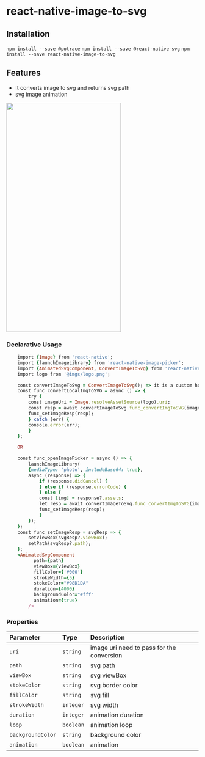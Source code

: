 
# react-native-image-to-svg

## Installation

`npm install --save @potrace`
`npm install --save @react-native-svg`
`npm install --save react-native-image-to-svg`


## Features

- It converts image to svg and returns svg path
- svg image animation

<img src="https://user-images.githubusercontent.com/40633712/145273377-e9e8ae04-b292-408b-9f82-c5dc606e7242.gif" width="300" height="600">


### Declarative Usage
```ruby
    import {Image} from 'react-native';
    import {launchImageLibrary} from 'react-native-image-picker';
    import {AnimatedSvgComponent, ConvertImageToSvg} from 'react-native-image-to-svg';
    import logo from '@imgs/logo.png';

    const convertImageToSvg = ConvertImageToSvg(); => it is a custom hook.call it inside the functional component
    const func_convertLocalImgToSVG = async () => {
        try {
        const imageUri = Image.resolveAssetSource(logo).uri;
        const resp = await convertImageToSvg.func_convertImgToSVG(imageUri);
        func_setImageResp(resp);
        } catch (err) {
        console.error(err);
        }
    };

    OR

    const func_openImagePicker = async () => {
        launchImageLibrary(
        {mediaType: 'photo', includeBase64: true},
        async (response) => {
            if (response.didCancel) {
            } else if (response.errorCode) {
            } else {
            const [img] = response?.assets;
            let resp = await convertImageToSvg.func_convertImgToSVG(img.uri);
            func_setImageResp(resp);
            }
        });
    };
    const func_setImageResp = svgResp => {
        setViewBox(svgResp?.viewBox);
        setPath(svgResp?.path);
    };
    <AnimatedSvgComponent
          path={path}
          viewBox={viewBox}
          fillColor={'#000'}
          strokeWidth={5}
          stokeColor="#98D1DA"
          duration={4000}
          backgroundColor="#fff"
          animation={true}
        />
```


### Properties

| Parameter | Type     | Description                       |
| :-------- | :------- | :-------------------------------- |
| `uri`      | `string` | image uri need to pass for the conversion |
| `path`      | `string` | svg path|
| `viewBox`      | `string` | svg viewBox |
| `stokeColor`      | `string` | svg border color |
| `fillColor`      | `string` | svg fill |
| `strokeWidth`      | `integer` | svg width |
| `duration`      | `integer` | animation duration |
| `loop`      | `boolean` | animation loop |
| `backgroundColor`      | `string` | background color |
| `animation`      | `boolean` | animation |




